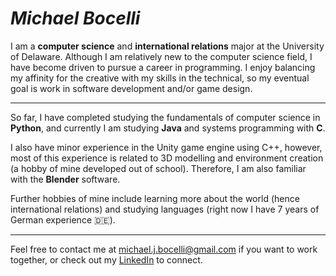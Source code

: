 # *Michael Bocelli*
I am a **computer science** and **international relations** major at the University of Delaware. Although I am relatively new to the computer science field, I have become driven to pursue a career in programming. I enjoy balancing my affinity for the creative with my skills in the technical, so my eventual goal is work in software development and/or game design.
________

So far, I have completed studying the fundamentals of computer science in **Python**, and currently I am studying **Java** and systems programming with **C**. 

I also have minor experience in the Unity game engine using C++, however, most of this experience is related to 3D modelling and environment creation (a hobby of mine developed out of school). Therefore, I am also familiar with the **Blender** software.

Further hobbies of mine include learning more about the world (hence international relations) and studying languages (right now I have 7 years of German experience 🇩🇪).
________

Feel free to contact me at michael.j.bocelli@gmail.com if you want to work together, or check out my [LinkedIn](https://www.linkedin.com/in/michael-bocelli/) to connect.
